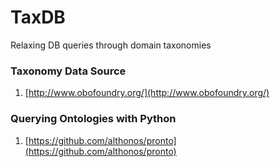 # TaxDB
Relaxing DB queries through domain taxonomies

### Taxonomy Data Source
1. [http://www.obofoundry.org/](http://www.obofoundry.org/)

### Querying Ontologies with Python
1. [https://github.com/althonos/pronto](https://github.com/althonos/pronto)
